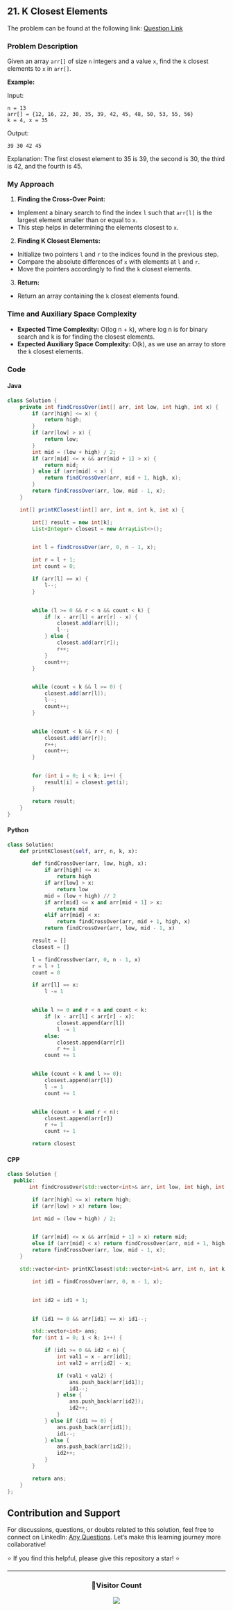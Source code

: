 ## 21. K Closest Elements

The problem can be found at the following link: [Question Link](https://www.geeksforgeeks.org/problems/k-closest-elements3619/1)

### Problem Description

Given an array `arr[]` of size `n` integers and a value `x`, find the `k` closest elements to `x` in `arr[]`.

**Example:**

Input:

```
n = 13
arr[] = {12, 16, 22, 30, 35, 39, 42, 45, 48, 50, 53, 55, 56}
k = 4, x = 35
```

Output:

```
39 30 42 45
```

Explanation:
The first closest element to 35 is 39, the second is 30, the third is 42, and the fourth is 45.

### My Approach

1. **Finding the Cross-Over Point:**

- Implement a binary search to find the index `l` such that `arr[l]` is the largest element smaller than or equal to `x`.
- This step helps in determining the elements closest to `x`.

2. **Finding K Closest Elements:**

- Initialize two pointers `l` and `r` to the indices found in the previous step.
- Compare the absolute differences of `x` with elements at `l` and `r`.
- Move the pointers accordingly to find the `k` closest elements.

3. **Return:**

- Return an array containing the `k` closest elements found.

### Time and Auxiliary Space Complexity

- **Expected Time Complexity:** O(log n + k), where log n is for binary search and k is for finding the closest elements.
- **Expected Auxiliary Space Complexity:** O(k), as we use an array to store the `k` closest elements.

### Code

#### Java

```java
class Solution {
    private int findCrossOver(int[] arr, int low, int high, int x) {
        if (arr[high] <= x) {
            return high;
        }
        if (arr[low] > x) {
            return low;
        }
        int mid = (low + high) / 2;
        if (arr[mid] <= x && arr[mid + 1] > x) {
            return mid;
        } else if (arr[mid] < x) {
            return findCrossOver(arr, mid + 1, high, x);
        }
        return findCrossOver(arr, low, mid - 1, x);
    }

    int[] printKClosest(int[] arr, int n, int k, int x) {

        int[] result = new int[k];
        List<Integer> closest = new ArrayList<>();


        int l = findCrossOver(arr, 0, n - 1, x);

        int r = l + 1;
        int count = 0;

        if (arr[l] == x) {
            l--;
        }


        while (l >= 0 && r < n && count < k) {
            if (x - arr[l] < arr[r] - x) {
                closest.add(arr[l]);
                l--;
            } else {
                closest.add(arr[r]);
                r++;
            }
            count++;
        }


        while (count < k && l >= 0) {
            closest.add(arr[l]);
            l--;
            count++;
        }


        while (count < k && r < n) {
            closest.add(arr[r]);
            r++;
            count++;
        }


        for (int i = 0; i < k; i++) {
            result[i] = closest.get(i);
        }

        return result;
    }
}
```

#### Python

```python
class Solution:
    def printKClosest(self, arr, n, k, x):

        def findCrossOver(arr, low, high, x):
            if arr[high] <= x:
                return high
            if arr[low] > x:
                return low
            mid = (low + high) // 2
            if arr[mid] <= x and arr[mid + 1] > x:
                return mid
            elif arr[mid] < x:
                return findCrossOver(arr, mid + 1, high, x)
            return findCrossOver(arr, low, mid - 1, x)

        result = []
        closest = []

        l = findCrossOver(arr, 0, n - 1, x)
        r = l + 1
        count = 0

        if arr[l] == x:
            l -= 1


        while l >= 0 and r < n and count < k:
            if (x - arr[l] < arr[r] - x):
                closest.append(arr[l])
                l -= 1
            else:
                closest.append(arr[r])
                r += 1
            count += 1


        while (count < k and l >= 0):
            closest.append(arr[l])
            l -= 1
            count += 1


        while (count < k and r < n):
            closest.append(arr[r])
            r += 1
            count += 1

        return closest
```

#### CPP

```cpp
class Solution {
  public:
       int findCrossOver(std::vector<int>& arr, int low, int high, int x) {

        if (arr[high] <= x) return high;
        if (arr[low] > x) return low;

        int mid = (low + high) / 2;


        if (arr[mid] <= x && arr[mid + 1] > x) return mid;
        else if (arr[mid] < x) return findCrossOver(arr, mid + 1, high, x);
        return findCrossOver(arr, low, mid - 1, x);
    }

    std::vector<int> printKClosest(std::vector<int>& arr, int n, int k, int x) {

        int id1 = findCrossOver(arr, 0, n - 1, x);


        int id2 = id1 + 1;


        if (id1 >= 0 && arr[id1] == x) id1--;

        std::vector<int> ans;
        for (int i = 0; i < k; i++) {

            if (id1 >= 0 && id2 < n) {
                int val1 = x - arr[id1];
                int val2 = arr[id2] - x;

                if (val1 < val2) {
                    ans.push_back(arr[id1]);
                    id1--;
                } else {
                    ans.push_back(arr[id2]);
                    id2++;
                }
            } else if (id1 >= 0) {
                ans.push_back(arr[id1]);
                id1--;
            } else {
                ans.push_back(arr[id2]);
                id2++;
            }
        }

        return ans;
    }
};

```

## Contribution and Support

For discussions, questions, or doubts related to this solution, feel free to connect on LinkedIn: [Any Questions](https://www.linkedin.com/in/patel-hetkumar-sandipbhai-8b110525a/). Let’s make this learning journey more collaborative!

⭐ If you find this helpful, please give this repository a star! ⭐

---

<div align="center">
  <h3><b>📍Visitor Count</b></h3>
</div>

<p align="center">
  <img src="https://visitor-badge.laobi.icu/badge?page_id=Hunterdii.GeeksforGeeks-POTD" />
</p>
